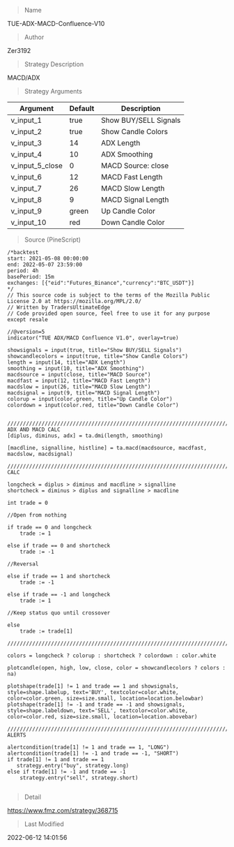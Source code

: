 
> Name

TUE-ADX-MACD-Confluence-V10

> Author

Zer3192

> Strategy Description

MACD/ADX

> Strategy Arguments



|Argument|Default|Description|
|----|----|----|
|v_input_1|true|Show BUY/SELL Signals|
|v_input_2|true|Show Candle Colors|
|v_input_3|14|ADX Length|
|v_input_4|10|ADX Smoothing|
|v_input_5_close|0|MACD Source: close|high|low|open|hl2|hlc3|hlcc4|ohlc4|
|v_input_6|12|MACD Fast Length|
|v_input_7|26|MACD Slow Length|
|v_input_8|9|MACD Signal Length|
|v_input_9|green|Up Candle Color|
|v_input_10|red|Down Candle Color|


> Source (PineScript)

``` pinescript
/*backtest
start: 2021-05-08 00:00:00
end: 2022-05-07 23:59:00
period: 4h
basePeriod: 15m
exchanges: [{"eid":"Futures_Binance","currency":"BTC_USDT"}]
*/
// This source code is subject to the terms of the Mozilla Public License 2.0 at https://mozilla.org/MPL/2.0/
// Written by TradersUltimateEdge
// Code provided open source, feel free to use it for any purpose except resale

//@version=5
indicator("TUE ADX/MACD Confluence V1.0", overlay=true)

showsignals = input(true, title="Show BUY/SELL Signals")
showcandlecolors = input(true, title="Show Candle Colors")
length = input(14, title="ADX Length")
smoothing = input(10, title="ADX Smoothing")
macdsource = input(close, title="MACD Source")
macdfast = input(12, title="MACD Fast Length")
macdslow = input(26, title="MACD Slow Length")
macdsignal = input(9, title="MACD Signal Length")
colorup = input(color.green, title="Up Candle Color")
colordown = input(color.red, title="Down Candle Color")


/////////////////////////////////////////////////////////////////////////////////////////////// ADX AND MACD CALC
[diplus, diminus, adx] = ta.dmi(length, smoothing)

[macdline, signalline, histline] = ta.macd(macdsource, macdfast, macdslow, macdsignal)

//////////////////////////////////////////////////////////////////////////////////////////////TRADE CALC

longcheck = diplus > diminus and macdline > signalline
shortcheck = diminus > diplus and signalline > macdline

int trade = 0

//Open from nothing

if trade == 0 and longcheck
    trade := 1

else if trade == 0 and shortcheck
    trade := -1
    
//Reversal

else if trade == 1 and shortcheck
    trade := -1
    
else if trade == -1 and longcheck
    trade := 1
    
//Keep status quo until crossover

else
    trade := trade[1]

//////////////////////////////////////////////////////////////////////////////////////////////PLOT 

colors = longcheck ? colorup : shortcheck ? colordown : color.white

plotcandle(open, high, low, close, color = showcandlecolors ? colors : na)

plotshape(trade[1] != 1 and trade == 1 and showsignals, style=shape.labelup, text='BUY', textcolor=color.white, color=color.green, size=size.small, location=location.belowbar)
plotshape(trade[1] != -1 and trade == -1 and showsignals, style=shape.labeldown, text='SELL', textcolor=color.white, color=color.red, size=size.small, location=location.abovebar)

///////////////////////////////////////////////////////////////////////////////////////////// ALERTS

alertcondition(trade[1] != 1 and trade == 1, "LONG")
alertcondition(trade[1] != -1 and trade == -1, "SHORT")
if trade[1] != 1 and trade == 1
   strategy.entry("buy", strategy.long)
else if trade[1] != -1 and trade == -1
    strategy.entry("sell", strategy.short)


```

> Detail

https://www.fmz.com/strategy/368715

> Last Modified

2022-06-12 14:01:56
